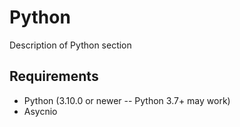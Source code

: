 # Python

Description of Python section

## Requirements

- Python (3.10.0 or newer -- Python 3.7+ may work)
- Asycnio
